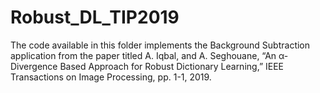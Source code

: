 # Robust_DL_TIP2019
The code available in this folder implements the Background Subtraction application from the paper titled A. Iqbal, and A. Seghouane, “An α-Divergence Based Approach for Robust Dictionary Learning,” IEEE Transactions on Image Processing, pp. 1-1, 2019.
